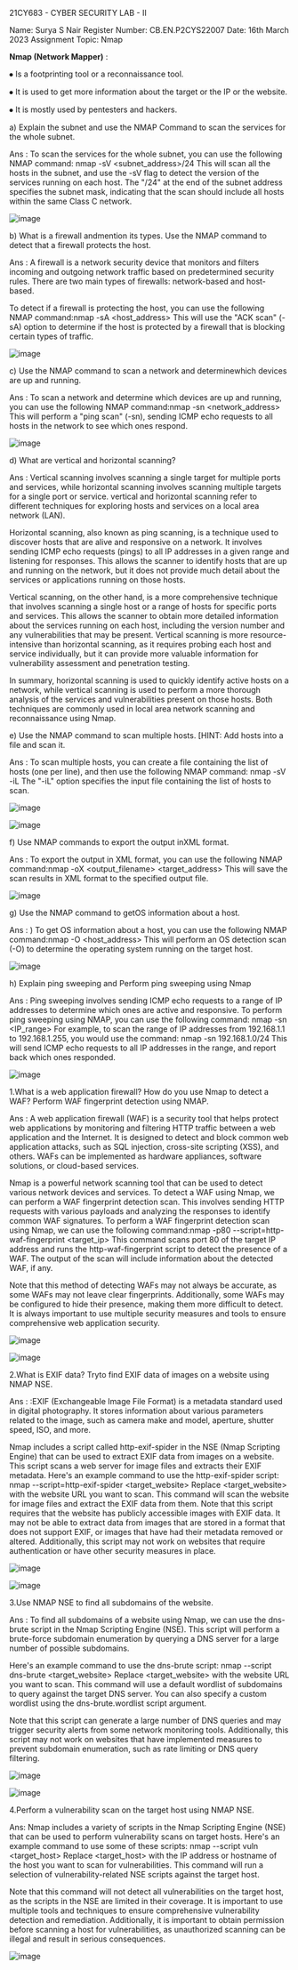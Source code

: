 21CY683 - CYBER SECURITY LAB - II

Name: Surya S Nair 
Register Number: CB.EN.P2CYS22007 
 Date: 16th March 2023
Assignment Topic: Nmap






**Nmap (Network Mapper)** :

⦁	Is a footprinting tool or a reconnaissance tool.

⦁	It is used to get more information  about the target or the IP or the website.

⦁	It is mostly used by pentesters and hackers.

a) Explain the subnet and use the NMAP Command to scan the services for the whole subnet.

Ans : To scan the services for the whole subnet, you can use the following 
NMAP command: nmap -sV <subnet_address>/24
This will scan all the hosts in the subnet, and use the -sV flag to detect the version of the services running on each host.
The "/24" at the end of the subnet address specifies the subnet mask, indicating that the scan should include all hosts within the same Class C network.

![image](https://user-images.githubusercontent.com/123303806/226387050-79a648db-ff14-4ea4-829a-dbf85fad107b.png)

b) What is a firewall andmention its types. Use the NMAP command to detect that a firewall protects the host.

Ans : A firewall is a network security device that monitors and filters incoming and outgoing network traffic based on predetermined security rules. There are two main types of firewalls: network-based and host-based.

To detect if a firewall is protecting the host, you can use the following 
NMAP command:nmap -sA <host_address>
This will use the "ACK scan" (-sA) option to determine if the host is protected by a firewall that is blocking certain types of traffic.

![image](https://user-images.githubusercontent.com/123303806/226388067-fc959020-dbad-4060-8445-bd80e49b9e8c.png)


c) Use the NMAP command to scan a network and determinewhich devices are up and running.

Ans : To scan a network and determine which devices are up and running, you can use the following NMAP command:nmap -sn <network_address>
This will perform a "ping scan" (-sn), sending ICMP echo requests to all hosts in the network to see which ones respond.

![image](https://user-images.githubusercontent.com/123303806/226389160-8e0d7642-0d4c-4f8c-aefc-d5b92c5a1027.png)


d) What are vertical and horizontal scanning?

Ans : Vertical scanning involves scanning a single target for multiple ports and services, while horizontal scanning involves scanning multiple targets for a single port or service.
vertical and horizontal scanning refer to different techniques for exploring hosts and services on a local area network (LAN).

Horizontal scanning, also known as ping scanning, is a technique used to discover hosts that are alive and responsive on a network. It involves sending ICMP echo requests (pings) to all IP addresses in a given range and listening for responses. This allows the scanner to identify hosts that are up and running on the network, but it does not provide much detail about the services or applications running on those hosts.

Vertical scanning, on the other hand, is a more comprehensive technique that involves scanning a single host or a range of hosts for specific ports and services. This allows the scanner to obtain more detailed information about the services running on each host, including the version number and any vulnerabilities that may be present. Vertical scanning is more resource-intensive than horizontal scanning, as it requires probing each host and service individually, but it can provide more valuable information for vulnerability assessment and penetration testing.

In summary, horizontal scanning is used to quickly identify active hosts on a network, while vertical scanning is used to perform a more thorough analysis of the services and vulnerabilities present on those hosts. Both techniques are commonly used in local area network scanning and reconnaissance using Nmap.

e) Use the NMAP command to scan multiple hosts. [HINT: Add hosts into a file and scan it.

Ans : To scan multiple hosts, you can create a file containing the list of hosts (one per line), and then use the following NMAP command: nmap -sV -iL <filename>
The "-iL" option specifies the input file containing the list of hosts to scan.
  
  ![image](https://user-images.githubusercontent.com/123303806/226393113-61b50442-e37c-4d79-8c97-2f04352e3f0b.png)

  ![image](https://user-images.githubusercontent.com/123303806/226393202-5238950a-69bc-408c-835c-7145d4a0418b.png)

f) Use NMAP commands to export the output inXML format.
  
Ans : To export the output in XML format, you can use the following NMAP command:nmap -oX <output_filename> <target_address>
This will save the scan results in XML format to the specified output file.

  ![image](https://user-images.githubusercontent.com/123303806/226394068-edbbd224-6200-40bd-b97d-b44eeef56217.png)

g) Use the NMAP command to getOS information about a host.
  
Ans : ) To get OS information about a host, you can use the following NMAP command:nmap -O <host_address>
This will perform an OS detection scan (-O) to determine the operating system running on the target host.

  ![image](https://user-images.githubusercontent.com/123303806/226394720-06b06308-a381-4699-aee9-d9a19dfc03ef.png)

h) Explain ping sweeping and Perform ping sweeping using Nmap
  
  Ans : Ping sweeping involves sending ICMP echo requests to a range of IP addresses to determine which ones are active and responsive. To perform ping sweeping using NMAP, you can use the following command: nmap -sn <IP_range>
For example, to scan the range of IP addresses from 192.168.1.1 to 192.168.1.255, you would use the command:
nmap -sn 192.168.1.0/24
This will send ICMP echo requests to all IP addresses in the range, and report back which ones responded.
  
  ![image](https://user-images.githubusercontent.com/123303806/226402749-ece3a90b-d8d7-4818-9b03-28e3adedab0b.png)

  1.What is a web application firewall? How do you use Nmap to detect a WAF? Perform WAF fingerprint detection using NMAP.
  
Ans : A web application firewall (WAF) is a security tool that helps protect web applications by monitoring and filtering HTTP traffic between a web application and the Internet. It is designed to detect and block common web application attacks, such as SQL injection, cross-site scripting (XSS), and others. WAFs can be implemented as hardware appliances, software solutions, or cloud-based services.

  Nmap is a powerful network scanning tool that can be used to detect various network devices and services. To detect a WAF using Nmap, we can perform a WAF fingerprint detection scan. This involves sending HTTP requests with various payloads and analyzing the responses to identify common WAF signatures.
To perform a WAF fingerprint detection scan using Nmap, we can use the following command:nmap -p80 --script=http-waf-fingerprint <target_ip>
This command scans port 80 of the target IP address and runs the http-waf-fingerprint script to detect the presence of a WAF. The output of the scan will include information about the detected WAF, if any.

Note that this method of detecting WAFs may not always be accurate, as some WAFs may not leave clear fingerprints. Additionally, some WAFs may be configured to hide their presence, making them more difficult to detect. It is always important to use multiple security measures and tools to ensure comprehensive web application security.

  ![image](https://user-images.githubusercontent.com/123303806/226403657-cac71b49-ad25-4b7c-9a68-030684020633.png)
  
  ![image](https://user-images.githubusercontent.com/123303806/226403751-17322a74-6559-448d-97cb-eedcf4be9cc5.png)

  2.What is EXIF data? Tryto find EXIF data of images on a website using NMAP NSE.
  
  Ans : :EXIF (Exchangeable Image File Format) is a metadata standard used in digital photography. It stores information about various parameters related to the image, such as camera make and model, aperture, shutter speed, ISO, and more.

Nmap includes a script called http-exif-spider in the NSE (Nmap Scripting Engine) that can be used to extract EXIF data from images on a website. This script scans a web server for image files and extracts their EXIF metadata. Here's an example command to use the http-exif-spider script:
nmap --script=http-exif-spider <target_website>
Replace <target_website> with the website URL you want to scan. This command will scan the website for image files and extract the EXIF data from them.
Note that this script requires that the website has publicly accessible images with EXIF data. It may not be able to extract data from images that are stored in a format that does not support EXIF, or images that have had their metadata removed or altered. Additionally, this script may not work on websites that require authentication or have other security measures in place.

  ![image](https://user-images.githubusercontent.com/123303806/226404061-62b5d236-66ab-4639-a619-6d90737d7201.png)

  ![image](https://user-images.githubusercontent.com/123303806/226404138-24ee8d26-58f2-4737-a5fa-a18176f98884.png)

  3.Use NMAP NSE to find all subdomains of the website. 

Ans : To find all subdomains of a website using Nmap, we can use the dns-brute script in the Nmap Scripting Engine (NSE). This script will perform a brute-force subdomain enumeration by querying a DNS server for a large number of possible subdomains.

Here's an example command to use the dns-brute script:
nmap --script dns-brute <target_website>
Replace <target_website> with the website URL you want to scan. This command will use a default wordlist of subdomains to query against the target DNS server. You can also specify a custom wordlist using the dns-brute.wordlist script argument.

Note that this script can generate a large number of DNS queries and may trigger security alerts from some network monitoring tools. Additionally, this script may not work on websites that have implemented measures to prevent subdomain enumeration, such as rate limiting or DNS query filtering.

  ![image](https://user-images.githubusercontent.com/123303806/226404469-61f03c9d-3148-4473-bf6d-74b2cfc294c0.png)
  
  ![image](https://user-images.githubusercontent.com/123303806/226404558-8f62fae9-87c3-4d90-9273-a612a055dca6.png)
  
4.Perform a vulnerability scan on the target host using NMAP NSE.
  
Ans: Nmap includes a variety of scripts in the Nmap Scripting Engine (NSE) that can be used to perform vulnerability scans on target hosts. Here's an example command to use some of these scripts:
nmap --script vuln <target_host>
Replace <target_host> with the IP address or hostname of the host you want to scan for vulnerabilities. This command will run a selection of vulnerability-related NSE scripts against the target host.

Note that this command will not detect all vulnerabilities on the target host, as the scripts in the NSE are limited in their coverage. It is important to use multiple tools and techniques to ensure comprehensive vulnerability detection and remediation. Additionally, it is important to obtain permission before scanning a host for vulnerabilities, as unauthorized scanning can be illegal and result in serious consequences.
  
  ![image](https://user-images.githubusercontent.com/123303806/226404812-2e857b20-1cbf-4b33-9e54-9bacd9385b83.png)


  



  
